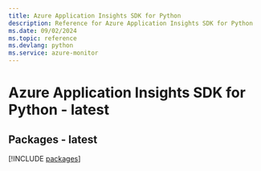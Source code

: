 ```yaml
---
title: Azure Application Insights SDK for Python
description: Reference for Azure Application Insights SDK for Python
ms.date: 09/02/2024
ms.topic: reference
ms.devlang: python
ms.service: azure-monitor
---
```

# Azure Application Insights SDK for Python - latest
## Packages - latest
[!INCLUDE [packages](application-insights-index.md)]